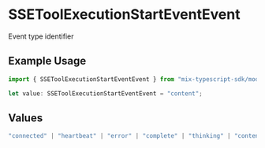 # SSEToolExecutionStartEventEvent

Event type identifier

## Example Usage

```typescript
import { SSEToolExecutionStartEventEvent } from "mix-typescript-sdk/models";

let value: SSEToolExecutionStartEventEvent = "content";
```

## Values

```typescript
"connected" | "heartbeat" | "error" | "complete" | "thinking" | "content" | "tool" | "tool_parameter_delta" | "tool_execution_start" | "tool_execution_complete" | "permission" | "summarize" | "subagent_created" | "session_created" | "session_deleted"
```